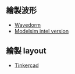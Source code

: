 ## 繪製波形
+ [Wavedorm](https://wavedrom.com/editor.html)
+ [Modelsim intel version](https://www.cnblogs.com/leedsgarden/p/17778527.html)
## 繪製 layout
+ [Tinkercad](https://www.tinkercad.com/)